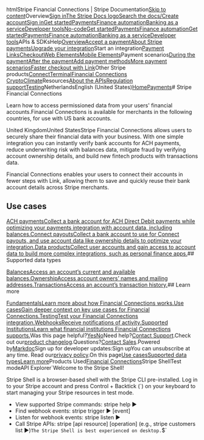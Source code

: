 htmlStripe Financial Connections | Stripe Documentation[Skip to content](#main-content)Overview[Sign in](https://dashboard.stripe.com/login?redirect=https%3A%2F%2Fdocs.stripe.com%2Ffinancial-connections)[The Stripe Docs logo](/)[Search the docs/](#)[Create account](https://dashboard.stripe.com/register)[Sign in](https://dashboard.stripe.com/login?redirect=https%3A%2F%2Fdocs.stripe.com%2Ffinancial-connections)[Get started](/get-started)[Payments](/payments)[Finance automation](/finance-automation)[Banking as a service](/financial-services)[Developer tools](/development)[No-code](/no-code)[Get started](/get-started)[Payments](/payments)[Finance automation](/finance-automation)[](#)[Get started](/get-started)[Payments](/payments)[Finance automation](/finance-automation)[Banking as a service](/financial-services)[Developer tools](/development)[](#)APIs & SDKsHelp[Overview](/docs/payments)[Accept a payment](#)[About Stripe payments](#)[Upgrade your integration](/docs/payments/upgrades)Start an integration[Payment Links](#)[Checkout](#)[Web Elements](#)[Mobile Elements](#)Payment scenarios[During the payment](#)[After the payment](#)[Add payment methods](#)[More payment scenarios](#)[Faster checkout with Link](#)Other Stripe products[Connect](#)[Terminal](#)[Financial Connections](#)
[Crypto](#)[Climate](#)Resources[About the APIs](#)[Regulation support](#)[Testing](/docs/testing)NetherlandsEnglish (United States)[](#)[](#)[Home](/docs)[Payments](/docs/payments)# Stripe Financial Connections

Learn how to access permissioned data from your users' financial accounts.Financial Connections is available for merchants in the following countries, for use with US bank accounts.

United KingdomUnited StatesStripe Financial Connections allows users to securely share their financial data with your business. With one simple integration you can instantly verify bank accounts for ACH payments, reduce underwriting risk with balances data, mitigate fraud by verifying account ownership details, and build new fintech products with transactions data.

Financial Connections enables your users to connect their accounts in fewer steps with Link, allowing them to save and quickly reuse their bank account details across Stripe merchants.

## Use cases

[ACH paymentsCollect a bank account for ACH Direct Debit payments while optimizing your payments integration with account data, including balances.](/financial-connections/ach-direct-debit-payments)[Connect payoutsCollect a bank account to use for Connect payouts, and use account data like ownership details to optimize your integration.](/financial-connections/connect-payouts)[Data productsCollect user accounts and gain access to account data to build more complex integrations, such as personal finance apps.](/financial-connections/other-data-powered-products)## Supported data types

[BalancesAccess an account’s current and available balances.](/financial-connections/balances)[OwnershipAccess account owners’ names and mailing addresses.](/financial-connections/ownership)[TransactionsAccess an account’s transaction history.](/financial-connections/transactions)## Learn more

[FundamentalsLearn more about how Financial Connections works.](/financial-connections/fundamentals)[Use casesGain deeper context on key use cases for Financial Connections.](/financial-connections/use-cases)[TestingTest your Financial Connections integration.](/financial-connections/testing)[WebhooksReceive notifications of activity.](/financial-connections/webhooks)[Supported InstitutionsLearn what financial institutions Financial Connections supports.](/financial-connections/supported-institutions)Was this page helpful?[Yes](#)[No](#)Need help?[Contact Support](https://support.stripe.com/).Check out our[product changelog](https://stripe.com/blog/changelog).Questions?[Contact Sales](https://stripe.com/contact/sales).Powered by[Markdoc](https://markdoc.dev)Sign up for developer updates:Sign upYou can unsubscribe at any time. Read our[privacy policy](https://stripe.com/privacy).On this page[Use cases](#use-cases)[Supported data types](#supported-data-types)[Learn more](#learn-more)Products Used[Financial Connections](/financial-connections)Stripe ShellTest modeAPI Explorer[](https://stripe.com/docs/stripe-cli#install)`Welcome to the Stripe Shell!

Stripe Shell is a browser-based shell with the Stripe CLI pre-installed. Log in to your
Stripe account and press Control + Backtick (`) on your keyboard to start managing your Stripe
resources in test mode.

- View supported Stripe commands: stripe help ▶️
- Find webhook events: stripe trigger ▶️ [event]
- Listen for webhook events: stripe listen ▶
- Call Stripe APIs: stripe [api resource] [operation] (e.g., stripe customers list ▶️)`The Stripe Shell is best experienced on desktop.`$`